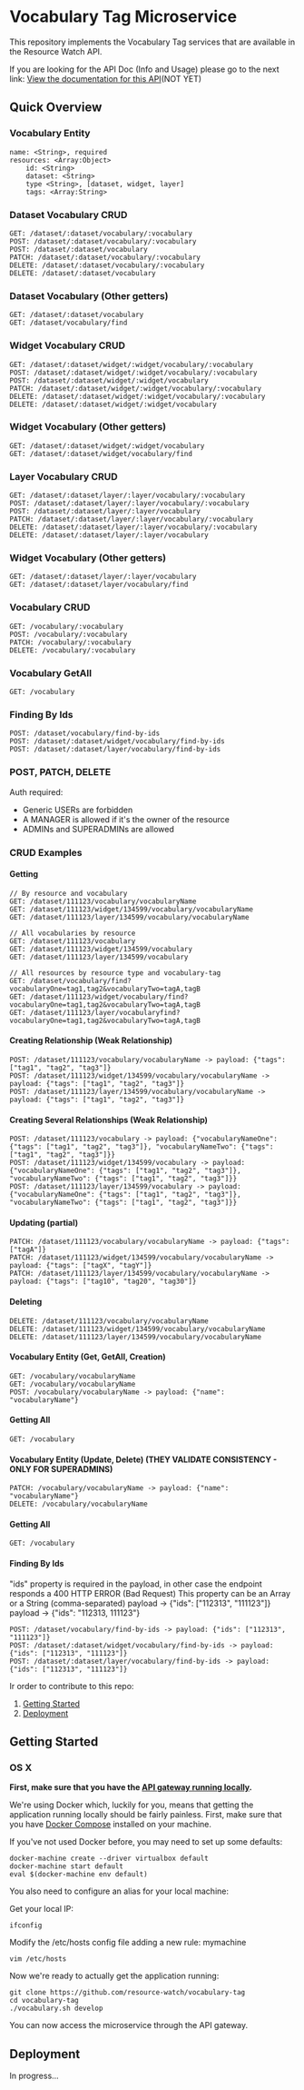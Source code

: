 # Vocabulary Tag Microservice

This repository implements the Vocabulary Tag services that are available in the Resource Watch API.

If you are looking for the API Doc (Info and Usage) please go to the next link:
[View the documentation for this
API]()(NOT YET)

## Quick Overview

### Vocabulary Entity

```
name: <String>, required
resources: <Array:Object>
    id: <String>
    dataset: <String>
    type <String>, [dataset, widget, layer]
    tags: <Array:String>
```

### Dataset Vocabulary CRUD

```
GET: /dataset/:dataset/vocabulary/:vocabulary
POST: /dataset/:dataset/vocabulary/:vocabulary
POST: /dataset/:dataset/vocabulary
PATCH: /dataset/:dataset/vocabulary/:vocabulary
DELETE: /dataset/:dataset/vocabulary/:vocabulary
DELETE: /dataset/:dataset/vocabulary
```

### Dataset Vocabulary (Other getters)


```
GET: /dataset/:dataset/vocabulary
GET: /dataset/vocabulary/find
```

### Widget Vocabulary CRUD

```
GET: /dataset/:dataset/widget/:widget/vocabulary/:vocabulary
POST: /dataset/:dataset/widget/:widget/vocabulary/:vocabulary
POST: /dataset/:dataset/widget/:widget/vocabulary
PATCH: /dataset/:dataset/widget/:widget/vocabulary/:vocabulary
DELETE: /dataset/:dataset/widget/:widget/vocabulary/:vocabulary
DELETE: /dataset/:dataset/widget/:widget/vocabulary
```

### Widget Vocabulary (Other getters)

```
GET: /dataset/:dataset/widget/:widget/vocabulary
GET: /dataset/:dataset/widget/vocabulary/find
```

### Layer Vocabulary CRUD

```
GET: /dataset/:dataset/layer/:layer/vocabulary/:vocabulary
POST: /dataset/:dataset/layer/:layer/vocabulary/:vocabulary
POST: /dataset/:dataset/layer/:layer/vocabulary
PATCH: /dataset/:dataset/layer/:layer/vocabulary/:vocabulary
DELETE: /dataset/:dataset/layer/:layer/vocabulary/:vocabulary
DELETE: /dataset/:dataset/layer/:layer/vocabulary
```

### Widget Vocabulary (Other getters)

```
GET: /dataset/:dataset/layer/:layer/vocabulary
GET: /dataset/:dataset/layer/vocabulary/find
```

### Vocabulary CRUD

```
GET: /vocabulary/:vocabulary
POST: /vocabulary/:vocabulary
PATCH: /vocabulary/:vocabulary
DELETE: /vocabulary/:vocabulary
```

### Vocabulary GetAll

```
GET: /vocabulary
```

### Finding By Ids

```
POST: /dataset/vocabulary/find-by-ids
POST: /dataset/:dataset/widget/vocabulary/find-by-ids
POST: /dataset/:dataset/layer/vocabulary/find-by-ids
```

### POST, PATCH, DELETE

Auth required:

- Generic USERs are forbidden
- A MANAGER is allowed if it's the owner of the resource
- ADMINs and SUPERADMINs are allowed

### CRUD Examples

#### Getting

```
// By resource and vocabulary 
GET: /dataset/111123/vocabulary/vocabularyName
GET: /dataset/111123/widget/134599/vocabulary/vocabularyName
GET: /dataset/111123/layer/134599/vocabulary/vocabularyName

// All vocabularies by resource
GET: /dataset/111123/vocabulary
GET: /dataset/111123/widget/134599/vocabulary
GET: /dataset/111123/layer/134599/vocabulary

// All resources by resource type and vocabulary-tag
GET: /dataset/vocabulary/find?vocabularyOne=tag1,tag2&vocabularyTwo=tagA,tagB
GET: /dataset/111123/widget/vocabulary/find?vocabularyOne=tag1,tag2&vocabularyTwo=tagA,tagB
GET: /dataset/111123/layer/vocabularyfind?vocabularyOne=tag1,tag2&vocabularyTwo=tagA,tagB
```

#### Creating Relationship (Weak Relationship)

```
POST: /dataset/111123/vocabulary/vocabularyName -> payload: {"tags": ["tag1", "tag2", "tag3"]}
POST: /dataset/111123/widget/134599/vocabulary/vocabularyName -> payload: {"tags": ["tag1", "tag2", "tag3"]}
POST: /dataset/111123/layer/134599/vocabulary/vocabularyName -> payload: {"tags": ["tag1", "tag2", "tag3"]}
```

#### Creating Several Relationships (Weak Relationship)

```
POST: /dataset/111123/vocabulary -> payload: {"vocabularyNameOne": {"tags": ["tag1", "tag2", "tag3"]}, "vocabularyNameTwo": {"tags": ["tag1", "tag2", "tag3"]}}
POST: /dataset/111123/widget/134599/vocabulary -> payload: {"vocabularyNameOne": {"tags": ["tag1", "tag2", "tag3"]}, "vocabularyNameTwo": {"tags": ["tag1", "tag2", "tag3"]}}
POST: /dataset/111123/layer/134599/vocabulary -> payload: {"vocabularyNameOne": {"tags": ["tag1", "tag2", "tag3"]}, "vocabularyNameTwo": {"tags": ["tag1", "tag2", "tag3"]}}
```

#### Updating (partial)

```
PATCH: /dataset/111123/vocabulary/vocabularyName -> payload: {"tags": ["tagA"]}
PATCH: /dataset/111123/widget/134599/vocabulary/vocabularyName -> payload: {"tags": ["tagX", "tagY"]}
PATCH: /dataset/111123/layer/134599/vocabulary/vocabularyName -> payload: {"tags": ["tag10", "tag20", "tag30"]}
```

#### Deleting

```
DELETE: /dataset/111123/vocabulary/vocabularyName
DELETE: /dataset/111123/widget/134599/vocabulary/vocabularyName
DELETE: /dataset/111123/layer/134599/vocabulary/vocabularyName
```

#### Vocabulary Entity (Get, GetAll, Creation)

```
GET: /vocabulary/vocabularyName
GET: /vocabulary/vocabularyName
POST: /vocabulary/vocabularyName -> payload: {"name": "vocabularyName"}
```

#### Getting All

```
GET: /vocabulary
```

#### Vocabulary Entity (Update, Delete) (THEY VALIDATE CONSISTENCY - ONLY FOR SUPERADMINS)

```
PATCH: /vocabulary/vocabularyName -> payload: {"name": "vocabularyName"}
DELETE: /vocabulary/vocabularyName
```

#### Getting All

```
GET: /vocabulary
```

#### Finding By Ids

"ids" property is required in the payload, in other case the endpoint responds a 400 HTTP ERROR (Bad Request)
This property can be an Array or a String (comma-separated)
payload -> {"ids": ["112313", "111123"]}
payload -> {"ids": "112313, 111123"}

```
POST: /dataset/vocabulary/find-by-ids -> payload: {"ids": ["112313", "111123"]}
POST: /dataset/:dataset/widget/vocabulary/find-by-ids -> payload: {"ids": ["112313", "111123"]}
POST: /dataset/:dataset/layer/vocabulary/find-by-ids -> payload: {"ids": ["112313", "111123"]}
```

Ir order to contribute to this repo:

1. [Getting Started](#getting-started)
2. [Deployment](#deployment)

## Getting Started

### OS X

**First, make sure that you have the [API gateway running
locally](https://github.com/control-tower/control-tower).**

We're using Docker which, luckily for you, means that getting the
application running locally should be fairly painless. First, make sure
that you have [Docker Compose](https://docs.docker.com/compose/install/)
installed on your machine.

If you've not used Docker before, you may need to set up some defaults:

```
docker-machine create --driver virtualbox default
docker-machine start default
eval $(docker-machine env default)
```

You also need to configure an alias for your local machine:

Get your local IP:

```
ifconfig
```

Modify the /etc/hosts config file adding a new rule:
<your ip> mymachine
```
vim /etc/hosts
```

Now we're ready to actually get the application running:

```
git clone https://github.com/resource-watch/vocabulary-tag
cd vocabulary-tag
./vocabulary.sh develop
```

You can now access the microservice through the API gateway.

## Deployment

In progress...
